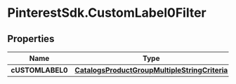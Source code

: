 # PinterestSdk.CustomLabel0Filter

## Properties

Name | Type | Description | Notes
------------ | ------------- | ------------- | -------------
**cUSTOMLABEL0** | [**CatalogsProductGroupMultipleStringCriteria**](.md) |  | 


